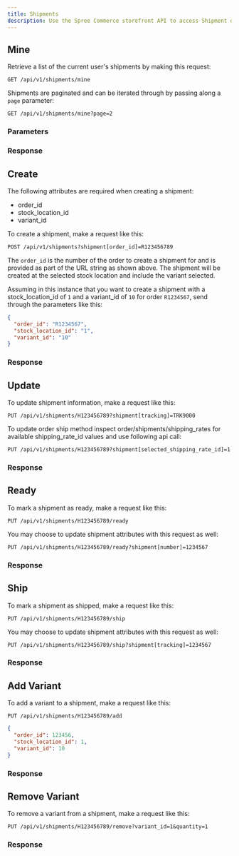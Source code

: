 ```yaml
---
title: Shipments
description: Use the Spree Commerce storefront API to access Shipment data.
---
```


## Mine

Retrieve a list of the current user's shipments by making this request:

```text
GET /api/v1/shipments/mine
```

Shipments are paginated and can be iterated through by passing along a `page` parameter:

```text
GET /api/v1/shipments/mine?page=2
```

### Parameters

<params params='[
  {
    "name": "page",
    "description": "The page number of shipments to display."
  }, {
    "name": "per_page",
    "description": "The number of shipments to return per page."
  }
]'></params>

### Response

<status code="200"></status>
<json sample="shipments"></json>

## Create

<alert type="admin_only" kind="danger"></alert>

The following attributes are required when creating a shipment:

- order_id
- stock_location_id
- variant_id

To create a shipment, make a request like this:

```text
POST /api/v1/shipments?shipment[order_id]=R123456789
```

The `order_id` is the number of the order to create a shipment for and is provided as part of the URL string as shown above. The shipment will be created at the selected stock location and include the variant selected.

Assuming in this instance that you want to create a shipment with a stock_location_id of `1` and a variant_id of `10` for order `R1234567`, send through the parameters like this:

```json
{
  "order_id": "R1234567",
  "stock_location_id": "1",
  "variant_id": "10"
}
```

### Response

<status code="200"></status>
<json sample="shipment_small"></json>

## Update

<alert type="admin_only" kind="danger"></alert>

To update shipment information, make a request like this:

```text
PUT /api/v1/shipments/H123456789?shipment[tracking]=TRK9000
```

To update order ship method inspect order/shipments/shipping_rates for available shipping_rate_id values and use following api call:

    PUT /api/v1/shipments/H123456789?shipment[selected_shipping_rate_id]=1

### Response

<status code="200"></status>
<json sample="shipment_small"></json>

## Ready

<alert type="admin_only" kind="danger"></alert>

To mark a shipment as ready, make a request like this:

    PUT /api/v1/shipments/H123456789/ready

You may choose to update shipment attributes with this request as well:

    PUT /api/v1/shipments/H123456789/ready?shipment[number]=1234567

### Response

<status code="200"></status>
<json sample="shipment_small" merge='{"state": "ready"}'></json>

## Ship

<alert type="admin_only" kind="danger"></alert>

To mark a shipment as shipped, make a request like this:

    PUT /api/v1/shipments/H123456789/ship

You may choose to update shipment attributes with this request as well:

    PUT /api/v1/shipments/H123456789/ship?shipment[tracking]=1234567

### Response

<status code="200"></status>
<json sample="shipment_small" merge='{"state": "shipped"}'></json>

## Add Variant

<alert type="admin_only" kind="danger"></alert>

To add a variant to a shipment, make a request like this:

    PUT /api/v1/shipments/H123456789/add

```json
{
  "order_id": 123456,
  "stock_location_id": 1,
  "variant_id": 10
}
```

### Response

<status code="200"></status>
<json sample="shipment_small"></json>

## Remove Variant

<alert type="admin_only" kind="danger"></alert>

To remove a variant from a shipment, make a request like this:

    PUT /api/v1/shipments/H123456789/remove?variant_id=1&quantity=1

### Response

<status code="200"></status>
<json sample="shipment_small"></json>
